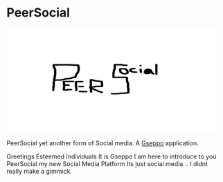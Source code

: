 # PeerSocial

![PeerSocial.png](PeerSocial.png)

PeerSocial yet another form of Social media. A [Gseppo](https://github.com/Gseppo) application.

Greetings Esteemed Individuals It is Gseppo I am here to introduce to you PeerSocial my new Social Media Platform Its just social media... I didnt really make a gimmick.
